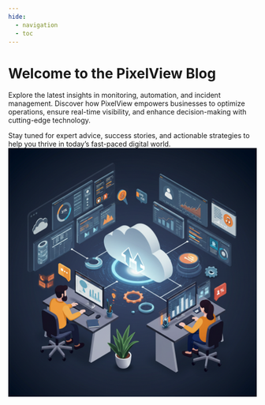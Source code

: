 ```yaml
---
hide:
  - navigation
  - toc
---
```



# Welcome to the PixelView Blog

Explore the latest insights in monitoring, automation, and incident management. Discover how PixelView empowers businesses to optimize operations, ensure real-time visibility, and enhance decision-making with cutting-edge technology.

Stay tuned for expert advice, success stories, and actionable strategies to help you thrive in today’s fast-paced digital world.
![Pixelview Dashboard](/images/pixelview.png)